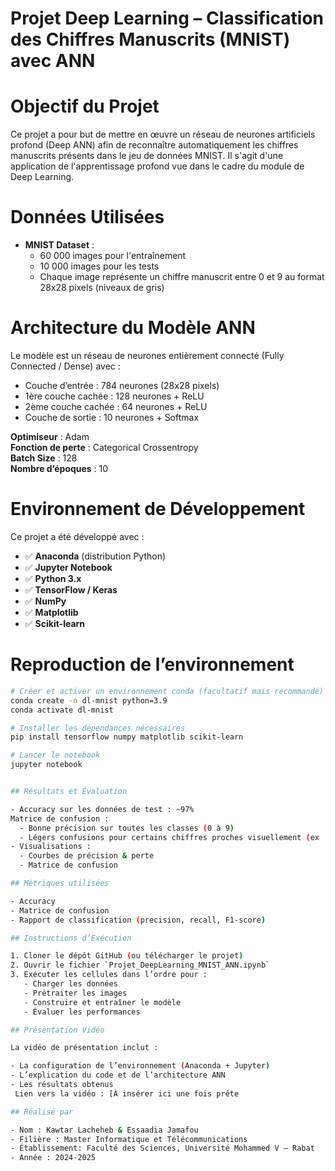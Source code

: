 
#  Projet Deep Learning – Classification des Chiffres Manuscrits (MNIST) avec ANN

# Objectif du Projet

Ce projet a pour but de mettre en œuvre un réseau de neurones artificiels profond (Deep ANN) afin de reconnaître automatiquement les chiffres manuscrits présents dans le jeu de données MNIST. Il s'agit d'une application de l'apprentissage profond vue dans le cadre du module de Deep Learning.

# Données Utilisées

- **MNIST Dataset** :
  - 60 000 images pour l'entraînement
  - 10 000 images pour les tests
  - Chaque image représente un chiffre manuscrit entre 0 et 9 au format 28x28 pixels (niveaux de gris)

# Architecture du Modèle ANN

Le modèle est un réseau de neurones entièrement connecté (Fully Connected / Dense) avec :

- Couche d’entrée : 784 neurones (28x28 pixels)
- 1ère couche cachée : 128 neurones + ReLU
- 2ème couche cachée : 64 neurones + ReLU
- Couche de sortie : 10 neurones + Softmax

**Optimiseur** : Adam  
**Fonction de perte** : Categorical Crossentropy  
**Batch Size** : 128  
**Nombre d’époques** : 10  

# Environnement de Développement

Ce projet a été développé avec :

- ✅ **Anaconda** (distribution Python)
- ✅ **Jupyter Notebook**
- ✅ **Python 3.x**
- ✅ **TensorFlow / Keras**
- ✅ **NumPy**
- ✅ **Matplotlib**
- ✅ **Scikit-learn**

# Reproduction de l’environnement

```bash
# Créer et activer un environnement conda (facultatif mais recommandé)
conda create -n dl-mnist python=3.9
conda activate dl-mnist

# Installer les dépendances nécessaires
pip install tensorflow numpy matplotlib scikit-learn

# Lancer le notebook
jupyter notebook


## Résultats et Évaluation

- Accuracy sur les données de test : ~97%
Matrice de confusion :
  - Bonne précision sur toutes les classes (0 à 9)
  - Légers confusions pour certains chiffres proches visuellement (ex : 4/9, 5/6...)
- Visualisations :
  - Courbes de précision & perte
  - Matrice de confusion

## Métriques utilisées

- Accuracy
- Matrice de confusion
- Rapport de classification (precision, recall, F1-score)

## Instructions d’Exécution

1. Cloner le dépôt GitHub (ou télécharger le projet)
2. Ouvrir le fichier `Projet_DeepLearning_MNIST_ANN.ipynb`
3. Exécuter les cellules dans l’ordre pour :
   - Charger les données
   - Prétraiter les images
   - Construire et entraîner le modèle
   - Évaluer les performances

## Présentation Vidéo

La vidéo de présentation inclut :

- La configuration de l’environnement (Anaconda + Jupyter)
- L’explication du code et de l’architecture ANN
- Les résultats obtenus
 Lien vers la vidéo : [À insérer ici une fois prête

## Réalisé par

- Nom : Kawtar Lacheheb & Essaadia Jamafou
- Filière : Master Informatique et Télécommunications  
- Établissement: Faculté des Sciences, Université Mohammed V – Rabat  
- Année : 2024-2025
